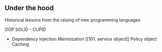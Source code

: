 ## Under the hood
Historical lessons from the raising of new programming languages

OOP
SOLID - CUPID
- Dependency injection
Memoization
[[101. service object]] 
Policy object 
Caching 